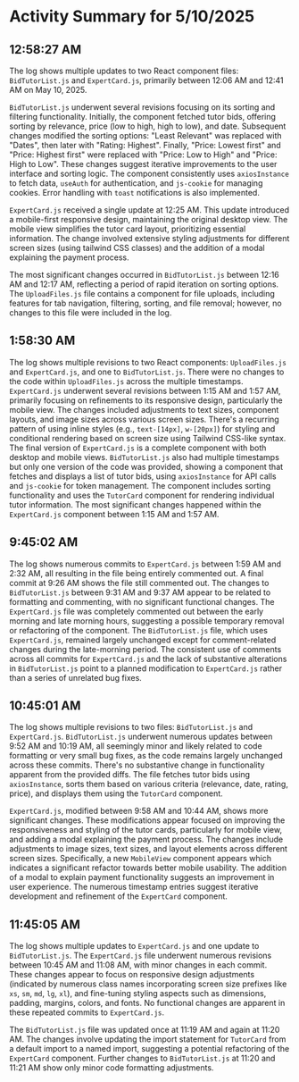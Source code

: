 # Activity Summary for 5/10/2025

## 12:58:27 AM
The log shows multiple updates to two React component files: `BidTutorList.js` and `ExpertCard.js`, primarily between 12:06 AM and 12:41 AM on May 10, 2025.

`BidTutorList.js` underwent several revisions focusing on its sorting and filtering functionality.  Initially, the component fetched tutor bids, offering sorting by relevance, price (low to high, high to low), and date. Subsequent changes modified the sorting options:  "Least Relevant" was replaced with "Dates", then later with "Rating: Highest". Finally, "Price: Lowest first" and "Price: Highest first" were replaced with "Price: Low to High" and "Price: High to Low".  These changes suggest iterative improvements to the user interface and sorting logic.  The component consistently uses `axiosInstance` to fetch data, `useAuth` for authentication, and `js-cookie` for managing cookies.  Error handling with `toast` notifications is also implemented.

`ExpertCard.js` received a single update at 12:25 AM. This update introduced a mobile-first responsive design, maintaining the original desktop view.  The mobile view simplifies the tutor card layout, prioritizing essential information.  The change involved extensive styling adjustments for different screen sizes (using tailwind CSS classes) and  the addition of a modal explaining the payment process.


The most significant changes occurred in `BidTutorList.js` between 12:16 AM and 12:17 AM, reflecting a period of rapid iteration on sorting options.  The `UploadFiles.js` file contains a component for file uploads, including features for tab navigation, filtering, sorting, and file removal; however, no changes to this file were included in the log.


## 1:58:30 AM
The log shows multiple revisions to two React components: `UploadFiles.js` and `ExpertCard.js`,  and one to `BidTutorList.js`.  There were no changes to the code within `UploadFiles.js` across the multiple timestamps.  `ExpertCard.js` underwent several revisions between 1:15 AM and 1:57 AM, primarily focusing on refinements to its responsive design, particularly the mobile view.  The changes included adjustments to text sizes, component layouts, and image sizes across various screen sizes.  There's a recurring pattern of using inline styles (e.g., `text-[14px]`, `w-[20px]`) for styling and conditional rendering based on screen size using Tailwind CSS-like syntax.  The final version of `ExpertCard.js` is a complete component with both desktop and mobile views.  `BidTutorList.js` also had multiple timestamps but only one version of the code was provided, showing a component that fetches and displays a list of tutor bids, using `axiosInstance` for API calls and `js-cookie` for token management.  The component includes sorting functionality and uses the `TutorCard` component for rendering individual tutor information.  The most significant changes happened within the `ExpertCard.js` component between 1:15 AM and 1:57 AM.


## 9:45:02 AM
The log shows numerous commits to `ExpertCard.js` between 1:59 AM and 2:32 AM, all resulting in the file being entirely commented out.  A final commit at 9:26 AM shows the file still commented out.  The changes to `BidTutorList.js` between 9:31 AM and 9:37 AM  appear to be related to formatting and commenting, with no significant functional changes.  The `ExpertCard.js` file was completely commented out between the early morning and late morning hours, suggesting a possible temporary removal or refactoring of the component. The `BidTutorList.js` file, which uses `ExpertCard.js`, remained largely unchanged except for comment-related changes during the late-morning period.  The consistent use of comments across all commits for `ExpertCard.js`  and the lack of substantive alterations in `BidTutorList.js` point to a planned modification to `ExpertCard.js` rather than a series of unrelated bug fixes.


## 10:45:01 AM
The log shows multiple revisions to two files: `BidTutorList.js` and `ExpertCard.js`.  `BidTutorList.js` underwent numerous updates between 9:52 AM and 10:19 AM, all seemingly minor and likely related to code formatting or very small bug fixes, as the code remains largely unchanged across these commits. There's no substantive change in functionality apparent from the provided diffs.  The file fetches tutor bids using `axiosInstance`, sorts them based on various criteria (relevance, date, rating, price), and displays them using the `TutorCard` component.

`ExpertCard.js`,  modified between 9:58 AM and 10:44 AM, shows more significant changes.  These modifications appear focused on improving the responsiveness and styling of the tutor cards, particularly for mobile view, and adding a modal explaining the payment process.  The changes include adjustments to image sizes, text sizes, and layout elements across different screen sizes.  Specifically, a new `MobileView` component appears which indicates a significant refactor towards better mobile usability. The addition of a modal to explain payment functionality suggests an improvement in user experience.  The numerous timestamp entries suggest iterative development and refinement of the `ExpertCard` component.


## 11:45:05 AM
The log shows multiple updates to `ExpertCard.js` and one update to `BidTutorList.js`.  The `ExpertCard.js` file underwent numerous revisions between 10:45 AM and 11:08 AM, with minor changes in each commit.  These changes appear to focus on responsive design adjustments (indicated by numerous class names incorporating screen size prefixes like `xs`, `sm`, `md`, `lg`, `xl`), and fine-tuning styling aspects such as dimensions, padding, margins, colors, and fonts. No functional changes are apparent in these repeated commits to `ExpertCard.js`.


The `BidTutorList.js` file was updated once at 11:19 AM and again at 11:20 AM. The changes involve updating the import statement for `TutorCard` from a default import to a named import,  suggesting a potential refactoring of the `ExpertCard` component. Further changes to `BidTutorList.js` at 11:20 and 11:21 AM show only minor code formatting adjustments.
